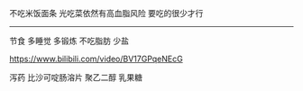 不吃米饭面条 光吃菜依然有高血脂风险 要吃的很少才行

---

节食 多睡觉 多锻炼 不吃脂肪 少盐

https://www.bilibili.com/video/BV17GPqeNEcG

泻药 比沙可啶肠溶片 聚乙二醇 乳果糖
